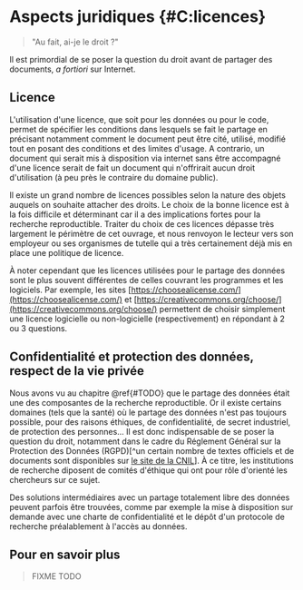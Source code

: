 # Aspects juridiques {#C:licences}

>"Au fait, ai-je le droit ?"

Il est primordial de se poser la question du droit avant de partager des
documents, *a fortiori* sur Internet.

## Licence

L'utilisation d'une licence, que soit pour les données ou pour le code, permet
de spécifier les conditions dans lesquels se fait le partage en précisant
notamment comment le document peut être cité, utilisé, modifié tout en posant
des conditions et des limites d'usage. A contrario, un document qui serait mis
à disposition via internet sans être accompagné d'une licence serait de fait un
document qui n'offrirait aucun droit d'utilisation (à peu près le contraire du
domaine public).

Il existe un grand nombre de licences possibles selon la nature des objets
auquels on souhaite attacher des droits. Le choix de la bonne licence est à la
fois difficile et déterminant car il a des implications fortes pour la
recherche reproductible. Traiter du choix de ces licences dépasse très
largement le périmètre de cet ouvrage, et nous renvoyon le lecteur vers son
employeur ou ses organismes de tutelle qui a très certainement déjà mis en
place une politique de licence.

À noter cependant que les licences utilisées pour le partage des données sont
le plus souvent différentes de celles couvrant les programmes et les
logiciels. Par exemple, les sites
[https://choosealicense.com/](https://choosealicense.com/) et
[https://creativecommons.org/choose/](https://creativecommons.org/choose/)
permettent de choisir simplement une licence logicielle ou non-logicielle
(respectivement) en répondant à 2 ou 3 questions.



## Confidentialité et protection des données, respect de la vie privée

Nous avons vu au chapitre \@ref{#TODO} que le partage des données était une des
composantes de la recherche reproductible. Or il existe certains domaines (tels
que la santé) où le partage des données n'est pas toujours possible, pour des
raisons éthiques, de confidentialité, de secret industriel, de protection des
personnes... Il est donc indispensable de se poser la question du droit,
notamment dans le cadre du Réglement Général sur la Protection des Données
(RGPD)[^un certain nombre de textes officiels et de documents sont disponibles
sur [le site de la
CNIL](https://www.cnil.fr/fr/textes-officiels-europeens-protection-donnees)]. À
ce titre, les institutions de recherche diposent de comités d'éthique qui ont
pour rôle d'orienté les chercheurs sur ce sujet.

Des solutions intermédiaires avec un partage totalement libre des données
peuvent parfois être trouvées, comme par exemple la mise à disposition sur
demande avec une charte de confidentialité et le dépôt d'un protocole de
recherche préalablement à l'accès au données.

## Pour en savoir plus

>FIXME TODO
